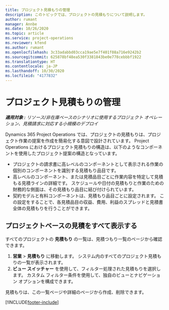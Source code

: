 ```yaml
---
title: プロジェクト見積もりの管理
description: このトピックでは、プロジェクトの見積もりについて説明します。
author: rumant
manager: Annbe
ms.date: 10/26/2020
ms.topic: article
ms.service: project-operations
ms.reviewer: kfend
ms.author: rumant
ms.openlocfilehash: 3c33adabbd03cca19ae5e7f401f08a716e9242b2
ms.sourcegitcommit: 625878bf48ea530f3381843be0e778cebbbf1922
ms.translationtype: HT
ms.contentlocale: ja-JP
ms.lasthandoff: 10/30/2020
ms.locfileid: "4177832"
---
```

# <a name="manage-project-quotes"></a>プロジェクト見積もりの管理

_**適用対象 :** リソース/非在庫ベースのシナリオに使用するプロジェクト オペレーション、見積請求に対応する小規模のデプロイ_

Dynamics 365 Project Operations では、プロジェクトの見積もりは、プロジェクト作業の提案を作成を簡易化する意図で設計されています。 Project Operations におけるプロジェクト見積もりの構造は、以下のようなコンポーネントを使用したプロジェクト提案の構造となっています。

  - プロジェクトの請求書に高レベルのコンポーネントとして表示される作業の個別のコンポーネントを識別する見積もり品目です。
  - 高レベルのコンポーネント、または見積品目ごとに作業内容を特定して見積もる見積ラインの詳細です。 スケジュールや日付の見積もりと作業のための財務的な側面は、その見積もり品目に結び付けられています。
  - 契約モデルと有料コンポーネントは、見積もり品目ごとに設定されます。 この設定をすることで、各見積品目の収益、費用、利益のスプレッドと見積書全体の見積もりを行うことができます。

## <a name="view-all-project-based-quotes"></a>プロジェクトベースの見積をすべて表示する

すべてのプロジェクトの **見積もり** の一覧は、見積つもり一覧のページから確認できます。 

1. **営業** > **見積もり** に移動します。 システム内のすべてのプロジェクト見積もりの一覧が表示されます。 
2. **ビュー スイッチャー** を使用して、フィルター処理された見積もりを選択します。 カスタム フィルター条件を使用して、独自のビューとナビゲーション オプションを構成できます。

見積もりは、この一覧ページや詳細のページから作成、削除できます。


[!INCLUDE[footer-include](../../includes/footer-banner.md)]